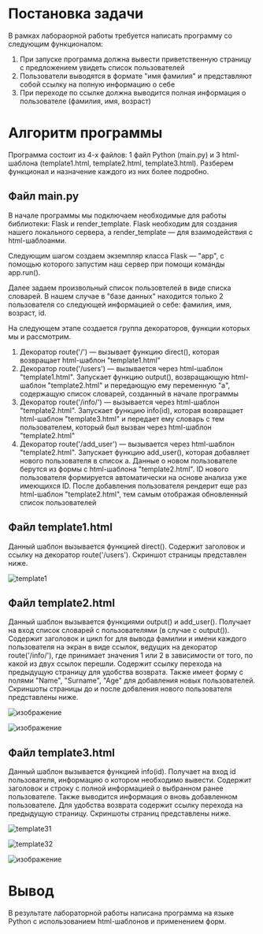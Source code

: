 # Постановка задачи
В рамках лабораорной работы требуется написать программу со следующим функционалом:
1. При запуске программа должна вывести приветственную страницу с предложением увидеть список пользователей
2. Пользователи выводятся в формате "имя фамилия" и представляют собой ссылку на полную информацию о себе
3. При переходе по ссылке должна выводится полная информация о пользователе (фамилия, имя, возраст)

# Алгоритм программы
Программа состоит из 4-х файлов: 1 файл Python (main.py) и 3 html-шаблона (template1.html, template2.html, template3.html). Разберем функционал и назначение каждого из них более подробно.

## Файл main.py
В начале программы мы подключаем необходимые для работы библиотеки: Flask и render_template. Flask необходим для создания нашего локального сервера, а render_template — для взаимодействия с html-шаблоанми.

Следующим шагом создаем экземпляр класса Flask — "app", с помощью которого запустим наш сервер при помощи команды app.run().

Далее задаем произвольный список пользовтелей в виде списка словарей. В нашем случае в "базе данных" находится только 2 пользователя со следующей информацией о себе: фамилия, имя, возраст, id.

На следующем этапе создается группа декораторов, функции которых мы и рассмотрим.
1. Декоратор route('/') — вызывает функцию direct(), которая возвращает html-шаблон "template1.html"
2. Декоратор route('/users') — вызывается через html-шаблон "template1.html". Запускает функцию output(), возвращающую html-шаблон "template2.html" и передающую ему переменную "а", содержащую список словарей, созданный в начале программы
3. Декоратор route('/info/<id>') — вызывается через html-шаблон "template2.html". Запускает функцию info(id), которая возвращает html-шаблон "template3.html" и передает ему словарь с тем пользователем, который был вызван через html-шаблон "template2.html"
4. Декоратор route('/add_user') — вызывается через html-шаблон "template2.html". Запускает функцию add_user(), которая добавляет нового пользователя в список а. Данные о новом пользователе берутся из формы с html-шаблона "template2.html". ID нового пользователя формируется автоматически на основе анализа уже имеющихся ID. После добавления пользователя рендерит еще раз html-шаблон "template2.html", тем самым отображая обновленный список пользователей

## Файл template1.html
Данный шаблон вызывается функцией direct(). Содержит заголовок и ссылку на декоратор route('/users'). Скриншот страницы представлен ниже.

![template1](https://user-images.githubusercontent.com/104832128/166515414-be9ba0a7-ebf6-4d36-93dd-e029268df0e3.png)

## Файл template2.html
Данный шаблон вызывается функциями output() и add_user(). Получает на вход список словарей с пользователями (в случае с output()). Содержит заголовок и цикл for для вывода фамилии и имени каждого пользователя на экран в виде ссылок, ведущих на декоратор route('/info/<id>'), где <id> принимает значения 1 или 2 в зависимости от того, по какой из двух ссылок перешли. Cодержит ссылку перехода на предыдущую страницу для удобства возврата. Также имеет форму с полями "Name", "Surname", "Age" для добавления новых пользователей. Скриншоты страницы до и после добвления нового пользователя представлены ниже.

![изображение](https://user-images.githubusercontent.com/104832128/166705070-3ffd1b96-23cb-4532-81e7-df275be12bdd.png)

![изображение](https://user-images.githubusercontent.com/104832128/166705180-43439fe5-4974-48a1-b654-0f452a9277e4.png)
  
## Файл template3.html
Данный шаблон вызывается функцией info(id). Получает на вход id пользователя, информацию о котором необходимо вывести. Содержит заголовок и строку с полной информацией о выбранном ранее пользователе. Также выводится информация о вновь добавленном пользователе. Для удобства возврата содержит ссылку перехода на предыдущую страницу. Скриншоты страниц представлены ниже.

![template31](https://user-images.githubusercontent.com/104832128/166517915-31b1cc90-2dc3-4a7e-bda4-ec6a86bd7016.png)

![template32](https://user-images.githubusercontent.com/104832128/166517952-9526de53-3c26-4df3-bdf0-1e9ebbac031c.png)

![изображение](https://user-images.githubusercontent.com/104832128/166705629-d9b1cf0e-0eb8-499e-95ce-3891fbd869d1.png)
  
# Вывод
В результате лабораторной работы написана программа на языке Python с использованием html-шаблонов и применением форм.

